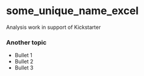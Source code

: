 # some_unique_name_excel
Analysis work in support of Kickstarter

### Another topic

* Bullet 1
* Bullet 2
* Bullet 3

